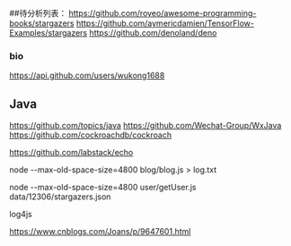 ##待分析列表：
https://github.com/royeo/awesome-programming-books/stargazers
https://github.com/aymericdamien/TensorFlow-Examples/stargazers
https://github.com/denoland/deno



### bio
https://api.github.com/users/wukong1688



## Java
https://github.com/topics/java
https://github.com/Wechat-Group/WxJava
https://github.com/cockroachdb/cockroach

https://github.com/labstack/echo


node --max-old-space-size=4800 blog/blog.js  > log.txt


 node --max-old-space-size=4800 user/getUser.js  data/12306/stargazers.json



log4js

https://www.cnblogs.com/Joans/p/9647601.html